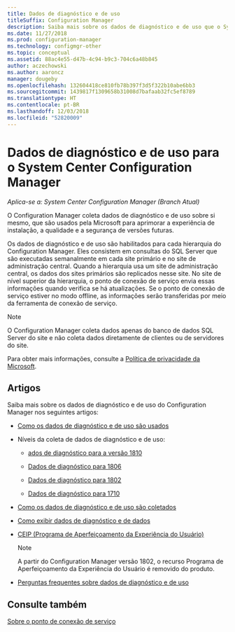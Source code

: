 ```yaml
---
title: Dados de diagnóstico e de uso
titleSuffix: Configuration Manager
description: Saiba mais sobre os dados de diagnóstico e de uso que o System Center Configuration Manager coleta sobre si mesmo.
ms.date: 11/27/2018
ms.prod: configuration-manager
ms.technology: configmgr-other
ms.topic: conceptual
ms.assetid: 88ac4e55-d47b-4c94-b9c3-704c6a48b845
author: aczechowski
ms.author: aaroncz
manager: dougeby
ms.openlocfilehash: 132604418ce810fb78b397f3d5f322b10abe6bb3
ms.sourcegitcommit: 1439817f1309658b31008d7bafaab32fc5ef8789
ms.translationtype: HT
ms.contentlocale: pt-BR
ms.lasthandoff: 12/03/2018
ms.locfileid: "52820009"
---
```

# <a name="diagnostics-and-usage-data-for-system-center-configuration-manager"></a>Dados de diagnóstico e de uso para o System Center Configuration Manager

*Aplica-se a: System Center Configuration Manager (Branch Atual)*

O Configuration Manager coleta dados de diagnóstico e de uso sobre si mesmo, que são usados pela Microsoft para aprimorar a experiência de instalação, a qualidade e a segurança de versões futuras.  

 Os dados de diagnóstico e de uso são habilitados para cada hierarquia do Configuration Manager. Eles consistem em consultas do SQL Server que são executadas semanalmente em cada site primário e no site de administração central. Quando a hierarquia usa um site de administração central, os dados dos sites primários são replicados nesse site. No site de nível superior da hierarquia, o ponto de conexão de serviço envia essas informações quando verifica se há atualizações. Se o ponto de conexão de serviço estiver no modo offline, as informações serão transferidas por meio da ferramenta de conexão de serviço.  

> [!NOTE]  
>  O Configuration Manager coleta dados apenas do banco de dados SQL Server do site e não coleta dados diretamente de clientes ou de servidores do site.  

 Para obter mais informações, consulte a [Política de privacidade da Microsoft](https://go.microsoft.com/fwlink/?LinkID=626527).  

## <a name="articles"></a>Artigos
 Saiba mais sobre os dados de diagnóstico e de uso do Configuration Manager nos seguintes artigos:  

-   [Como os dados de diagnóstico e de uso são usados](/sccm/core/plan-design/diagnostics/how-diagnostics-and-usage-data-is-used)  

-   Níveis da coleta de dados de diagnóstico e de uso:
    - [ados de diagnóstico para a versão 1810](/sccm/core/plan-design/diagnostics/levels-of-diagnostic-usage-data-collection-1810)  

    - [Dados de diagnóstico para 1806](/sccm/core/plan-design/diagnostics/levels-of-diagnostic-usage-data-collection-1806)  

    - [Dados de diagnóstico para 1802](/sccm/core/plan-design/diagnostics/levels-of-diagnostic-usage-data-collection-1802)  
    
    - [Dados de diagnóstico para 1710](/sccm/core/plan-design/diagnostics/levels-of-diagnostic-usage-data-collection-1710)  

-   [Como os dados de diagnóstico e de uso são coletados](/sccm/core/plan-design/diagnostics/how-diagnostics-and-usage-data-is-collected)  

-   [Como exibir dados de diagnóstico e de dados](/sccm/core/plan-design/diagnostics/view-diagnostics-and-usage-data)  

-   [CEIP (Programa de Aperfeiçoamento da Experiência do Usuário)](/sccm/core/plan-design/diagnostics/customer-experience-improvement-program-ceip)  

     > [!Note]  
     > A partir do Configuration Manager versão 1802, o recurso Programa de Aperfeiçoamento da Experiência do Usuário é removido do produto.  


-   [Perguntas frequentes sobre dados de diagnóstico e de uso](/sccm/core/understand/frequently-asked-questions-about-diagnostics-and-usage-data)  



## <a name="see-also"></a>Consulte também  
 [Sobre o ponto de conexão de serviço](/sccm/core/servers/deploy/configure/about-the-service-connection-point)
